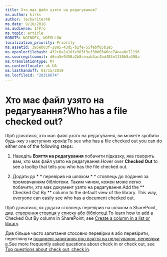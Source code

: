 ```yaml
---
title: Хто має файл узято на редагування?
ms.author: kirks
author: Techwriter40
ms.date: 9/10/2018
ms.audience: ITPro
ms.topic: article
ROBOTS: NOINDEX, NOFOLLOW
localization_priority: Priority
ms.assetid: 395eb03f-2885-43d5-b2fe-55febf85b1e5
ms.openlocfilehash: 432c8a2a18fe903f3ef3000346ce74eaa0e71196
ms.sourcegitcommit: d6ea5e9458a2b8ceaab3ac4bd483e1130b9a398a
ms.translationtype: MT
ms.contentlocale: uk-UA
ms.lasthandoff: 01/15/2019
ms.locfileid: "28318674"
---
```

# <a name="who-has-a-file-checked-out"></a><span data-ttu-id="47d46-102">Хто має файл узято на редагування?</span><span class="sxs-lookup"><span data-stu-id="47d46-102">Who has a file checked out?</span></span>

<span data-ttu-id="47d46-103">Щоб дізнатися, хто має файл узято на редагування, ви можете зробити будь-яку з наступних кроків:</span><span class="sxs-lookup"><span data-stu-id="47d46-103">To see who has a file checked out you can do either one of the following steps:</span></span>
  
1. <span data-ttu-id="47d46-104">Наведіть **Взяття на редагування** побачити підказку, яка говорить вам, хто має файл узято на редагування.</span><span class="sxs-lookup"><span data-stu-id="47d46-104">Hover over **Checked Out** to see a tooltip that tells you who has the file checked out.</span></span> 
    
2. <span data-ttu-id="47d46-p101">Додати до \* \* перевірив на шляхом \* \* стовпець до подання за промовчанням бібліотеки. Таким чином, кожен може легко побачити, хто має документ узято на редагування.</span><span class="sxs-lookup"><span data-stu-id="47d46-p101">Add the \*\* Checked Out By \*\* column to the default view of the library. This way, everyone can easily see who has a document checked out.</span></span> 
    
<span data-ttu-id="47d46-107">Щоб дізнатися, як додати стовпець перевірив на шляхом в SharePoint, див. [створення стовпця у списку або бібліотеці](https://go.microsoft.com/fwlink/?linkid=2019591).</span><span class="sxs-lookup"><span data-stu-id="47d46-107">To learn how to add a Checked Out By column in SharePoint, see [Create a column in a list or library](https://go.microsoft.com/fwlink/?linkid=2019591).</span></span> 
  
<span data-ttu-id="47d46-108">Див більше часто запитання стосовно перевірки в або перевірити, переглянути [поширені запитання про взяття на редагування, перевірки в](https://go.microsoft.com/fwlink/?linkid=2018786).</span><span class="sxs-lookup"><span data-stu-id="47d46-108">See more frequently asked questions about check in or check out, see [Top questions about check out, check in](https://go.microsoft.com/fwlink/?linkid=2018786).</span></span>
  

